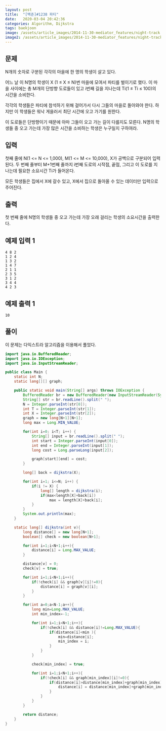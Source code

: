 ```yaml
---
layout: post
title:  "[백준]#1238 파티"
date:   2020-03-04 20:42:36
categories: Algorithm, Dijkstra
tags: baekjoon
image: /assets/article_images/2014-11-30-mediator_features/night-track.JPG
image2: /assets/article_images/2014-11-30-mediator_features/night-track-mobile.JPG
---
```


문제
--------------------

N개의 숫자로 구분된 각각의 마을에 한 명의 학생이 살고 있다.

어느 날 이 N명의 학생이 X (1 ≤ X ≤ N)번 마을에 모여서 파티를 벌이기로 했다. 이 마을 사이에는 총 M개의 단방향 도로들이 있고 i번째 길을 지나는데 Ti(1 ≤ Ti ≤ 100)의 시간을 소비한다.

각각의 학생들은 파티에 참석하기 위해 걸어가서 다시 그들의 마을로 돌아와야 한다. 하지만 이 학생들은 워낙 게을러서 최단 시간에 오고 가기를 원한다.

이 도로들은 단방향이기 때문에 아마 그들이 오고 가는 길이 다를지도 모른다. N명의 학생들 중 오고 가는데 가장 많은 시간을 소비하는 학생은 누구일지 구하여라.

입력
---------------------------

첫째 줄에 N(1 <= N <= 1,000), M(1 <= M <= 10,000), X가 공백으로 구분되어 입력된다. 두 번째 줄부터 M+1번째 줄까지 i번째 도로의 시작점, 끝점, 그리고 이 도로를 지나는데 필요한 소요시간 Ti가 들어온다.

모든 학생들은 집에서 X에 갈수 있고, X에서 집으로 돌아올 수 있는 데이터만 입력으로 주어진다.

출력
----------------

첫 번째 줄에 N명의 학생들 중 오고 가는데 가장 오래 걸리는 학생의 소요시간을 출력한다.

예제 입력 1 
----------------------

```
4 8 2
1 2 4
1 3 2
1 4 7
2 1 1
2 3 5
3 1 2
3 4 4
4 2 3
```

예제 출력 1 
------------------------

```
10
```

풀이
--------------------------

이 문제는 다익스트라 알고리즘을 이용해서 풀었다.

```java
import java.io.BufferedReader;
import java.io.IOException;
import java.io.InputStreamReader;

public class Main {
    static int N;
    static long[][] graph;

    public static void main(String[] args) throws IOException {
        BufferedReader br = new BufferedReader(new InputStreamReader(System.in));
        String[] str = br.readLine().split(" ");
        N = Integer.parseInt(str[0]);
        int T = Integer.parseInt(str[1]);
        int X = Integer.parseInt(str[2]);
        graph = new long[N+1][N+1];
        long max = Long.MIN_VALUE;

        for(int i=0; i<T; i++) {
            String[] input = br.readLine().split(" ");
            int start = Integer.parseInt(input[0]);
            int end = Integer.parseInt(input[1]);
            long cost = Long.parseLong(input[2]);

            graph[start][end] = cost;
        }

        long[] back = dijkstra(X);

        for(int i=1; i<=N; i++) {
            if(i != X) {
                long[] length = dijkstra(i);
                if(max<length[X]+back[i])
                    max = length[X]+back[i];
            }
        }
        System.out.println(max);
    }

    static long[] dijkstra(int v){
        long distance[] = new long[N+1];
        boolean[] check = new boolean[N+1];

        for(int i=1;i<N+1;i++){
            distance[i] = Long.MAX_VALUE;
        }

        distance[v] = 0;
        check[v] = true;

        for(int i=1;i<N+1;i++){
            if(!check[i] && graph[v][i]!=0){
                distance[i] = graph[v][i];
            }
        }

        for(int a=0;a<N-1;a++){
            long min=Long.MAX_VALUE;
            int min_index=-1;

            for(int i=1;i<N+1;i++){
                if(!check[i] && distance[i]!=Long.MAX_VALUE){
                    if(distance[i]<min ){
                        min=distance[i];
                        min_index = i;
                    }
                }
            }

            check[min_index] = true;

            for(int i=1;i<N+1;i++){
                if(!check[i] && graph[min_index][i]!=0){
                    if(distance[i]>distance[min_index]+graph[min_index][i]){
                        distance[i] = distance[min_index]+graph[min_index][i];
                    }
                }
            }
        }

        return distance;
    }
}
```
